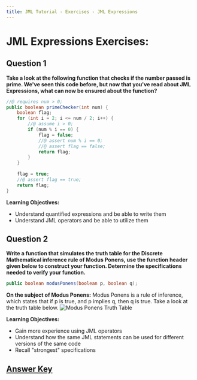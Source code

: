 ```yaml
---
title: JML Tutorial - Exercises - JML Expressions
---
```

# JML Expressions Exercises:
## **Question 1**
**Take a look at the following function that checks if the number passed is prime. We've seen this code before, but now that you've read about JML Expressions, what can now be ensured about the function?**
```Java
//@ requires num > 0;
public boolean primeChecker(int num) {
	boolean flag;
	for (int i = 2; i <= num / 2; i++) {
		//@ assume i > 0;
		if (num % i == 0) {
			flag = false; 
			//@ assert num % i == 0;
			//@ assert flag == false;
			return flag;
		}
	}
		
	flag = true;
	//@ assert flag == true;
	return flag;
}
```
**Learning Objectives:**
+ Understand quantified expressions and be able to write them
+ Understand JML operators and be able to utilize them
 
## **Question 2**
**Write a function that simulates the truth table for the Discrete Mathematical inference rule of Modus Ponens, use the function header given below to construct your function. Determine the specifications needed to verify your function.**
```Java
public boolean modusPonens(boolean p, boolean q);
```
**On the subject of Modus Ponens:**
Modus Ponens is a rule of inference, which states that if p is true, and p implies q, then q is true. Take a look at the truth table below. 
![Modus Ponens Truth Table](https://www.google.com/url?sa=i&url=https%3A%2F%2Fwww.quora.com%2FIs-Modus-Ponens-invalid&psig=AOvVaw27iAOGt0mZ8Pgp9V_YfYvr&ust=1651362963140000&source=images&cd=vfe&ved=0CAwQjRxqFwoTCNCBhMy8uvcCFQAAAAAdAAAAABAD)

**Learning Objectives:**
+ Gain more experience using JML operators
+ Understand how the same JML statements can be used for different versions of the same code
+ Recall "strongest" specifications

## **[Answer Key](JmlExprExKey.md)**

